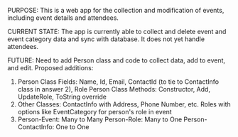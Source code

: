 PURPOSE: This is a web app for the collection and modification of events, including event details and attendees.

CURRENT STATE: The app is currently able to collect and delete event and event category data and sync with database. It does not yet handle attendees.

FUTURE: Need to add Person class and code to collect data, add to event, and edit.
  Proposed additions:
  1. Person Class Fields: Name, Id, Email, ContactId (to tie to ContactInfo class in answer 2), Role
	    Person Class Methods: Constructor, Add, UpdateRole, ToString override
  2. Other Classes: ContactInfo with Address, Phone Number, etc.
		  Roles with options like EventCategory for person's role in event
  3. Person-Event: Many to Many
	    Person-Role: Many to One
	    Person-ContactInfo: One to One

